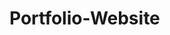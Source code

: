 # Portfolio-Website

<!-- Step 1: include our secure javascript file -->
<script src="https://www.desmos.com/api/v1.11/calculator.js?apiKey=43d977e4842645a3af10774fdc89d42c"></script>

<!-- Step 2: add an element to the page -->
<div id="calculator" style="width: 600px; height: 400px;"></div>

<!-- Step 3: add the following lines of javascript -->
<script>
    var elt = document.getElementById('calculator');
    var calculator = Desmos.GraphingCalculator(elt);
</script>
